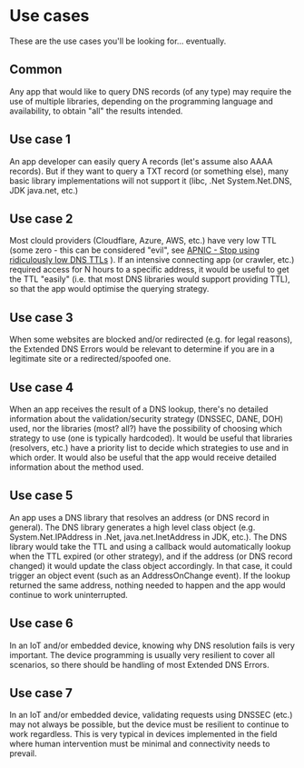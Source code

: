 # Use cases

These are the use cases you'll be looking for... eventually.


## Common

Any app that would like to query DNS records (of any type) may require the use of multiple libraries, depending on the programming language and availability, to obtain "all" the results intended.

## Use case 1

An app developer can easily query A records (let's assume also AAAA records). But if they want to query a TXT record (or something else), many basic library implementations will not support it (libc, .Net System.Net.DNS, JDK java.net, etc.)

## Use case 2

Most clould providers (Cloudflare, Azure, AWS, etc.) have very low TTL (some zero - this can be considered "evil", see [APNIC - Stop using ridiculously low DNS TTLs](https://blog.apnic.net/2019/11/12/stop-using-ridiculously-low-dns-ttls/) ). If an intensive connecting app (or crawler, etc.) required access for N hours to a specific address, it would be useful to get the TTL "easily" (i.e. that most DNS libraries would support providing TTL), so that the app would optimise the querying strategy.

## Use case 3

When some websites are blocked and/or redirected (e.g. for legal reasons), the Extended DNS Errors would be relevant to determine if you are in a legitimate site or a redirected/spoofed one.

## Use case 4

When an app receives the result of a DNS lookup, there's no detailed information about the validation/security strategy (DNSSEC, DANE, DOH) used, nor the libraries (most? all?) have the possibility of choosing which strategy to use (one is typically hardcoded). It would be useful that libraries (resolvers, etc.) have a priority list to decide which strategies to use and in which order. It would also be useful that the app would receive detailed information about the method used.

## Use case 5
An app uses a DNS library that resolves an address (or DNS record in general). The DNS library generates a high level class object (e.g. System.Net.IPAddress in .Net, java.net.InetAddress in JDK, etc.). The DNS library would take the TTL and using a callback would automatically lookup when the TTL expired (or other strategy), and if the address (or DNS record changed) it would update the class object accordingly. In that case, it could trigger an object event (such as an AddressOnChange event). If the lookup returned the same address, nothing needed to happen and the app would continue to work uninterrupted.

## Use case 6

In an IoT and/or embedded device, knowing why DNS resolution fails is very important. The device programming is usually very resilient to cover all scenarios, so there should be handling of most Extended DNS Errors.

## Use case 7

In an IoT and/or embedded device, validating requests using DNSSEC (etc.) may not always be possible, but the device must be resilient to continue to work regardless. This is very typical in devices implemented in the field where human intervention must be minimal and connectivity needs to prevail.






